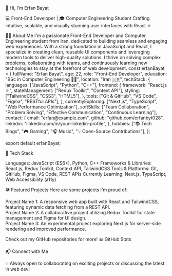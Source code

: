 👋 Hi, I'm Erfan Bayat

  💻 Front-End Developer | 🎓 Computer Engineering Student
  Crafting intuitive, scalable, and visually stunning user interfaces with React ⚛️



🧑‍💻 About Me
I'm a passionate Front-End Developer and Computer Engineering student from Iran, dedicated to building seamless and engaging web experiences. With a strong foundation in JavaScript and React, I specialize in creating clean, reusable UI components and leveraging modern tools to deliver high-quality solutions. I thrive on solving complex problems, collaborating with teams, and continuously learning new technologies to stay at the forefront of web development.
const erfanBayat = {
  fullName: "Erfan Bayat",
  age: 22,
  role: "Front-End Developer",
  education: "BSc in Computer Engineering 👨‍🎓",
  location: "Iran 🇮🇷",
  techStack: {
    languages: ["JavaScript", "Python", "C++"],
    frontend: {
      framework: "React.js ⚛️",
      stateManagement: ["Redux Toolkit", "Context API"],
      styling: ["TailwindCSS", "CSS3", "HTML5"],
    },
    tools: ["Git & GitHub", "VS Code", "Figma", "RESTful APIs"],
  },
  currentlyExploring: ["Next.js", "TypeScript", "Web Performance Optimization"],
  softSkills: ["Team Collaboration", "Problem Solving", "Effective Communication", "Continuous Learning"],
  contact: {
    email: "erfan@example.com",
    github: "github.com/erfanbyt028",
    linkedin: "linkedin.com/in/your-linkedin-profile",
  },
  hobbies: ["📚 Tech Blogs", "🎮 Gaming", "🎧 Music", "💡 Open-Source Contributions"],
};

export default erfanBayat;

🚀 Tech Stack

Languages: JavaScript (ES6+), Python, C++
Frameworks & Libraries: React.js, Redux Toolkit, Context API, TailwindCSS
Tools & Platforms: Git, GitHub, Figma, VS Code, REST APIs
Currently Learning: Next.js, TypeScript, Web Accessibility (a11y)

🛠️ Featured Projects
Here are some projects I'm proud of:

Project Name 1: A responsive web app built with React and TailwindCSS, featuring dynamic data fetching from a REST API.  
Project Name 2: A collaborative project utilizing Redux Toolkit for state management and Figma for UI design.  
Project Name 3: An experimental project exploring Next.js for server-side rendering and improved performance.

Check out my GitHub repositories for more!
📊 GitHub Stats

  
  
  


📬 Connect with Me

  
    
  
  
    
  
  
    
  
  
    
  




  💡 Always open to collaborating on exciting projects or discussing the latest in web dev!
